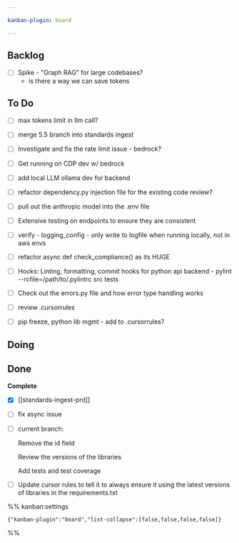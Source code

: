 ```yaml
---

kanban-plugin: board

---
```


## Backlog

- [ ] Spike - "Graph RAG" for large codebases?
	- is there a way we can save tokens


## To Do

- [ ] max tokens limit in llm call?
- [ ] merge 5.5 branch into standards ingest
- [ ] Investigate and fix the rate limit issue - bedrock?
- [ ] Get running on CDP dev w/ bedrock
- [ ] add local LLM ollama dev for backend
- [ ] refactor dependency.py injection file for the existing code review?
- [ ] pull out the anthropic model into the .env file
- [ ] Extensive testing on endpoints to ensure they are consistent
- [ ] verify - logging_config - only write to logfile when running locally, not in aws envs
- [ ] refactor async def check_compliance() as its HUGE
- [ ] Hooks: Linting, formatting, commit hooks for python api backend
		- pylint --rcfile=/path/to/.pylintrc src tests
- [ ] Check out the errors.py file and how error type handling works
- [ ] review .cursorrules
- [ ] pip freeze, python lib mgmt - add to .cursorrules?


## Doing



## Done

**Complete**
- [x] [[standards-ingest-prd]]
- [ ] fix async issue
- [ ] current branch:
	
	Remove the id field
	
	Review the versions of the libraries
	
	Add tests and test coverage
- [ ] Update cursor rules to tell it to always ensure it using the latest versions of libraries in the requirements.txt




%% kanban:settings
```
{"kanban-plugin":"board","list-collapse":[false,false,false,false]}
```
%%